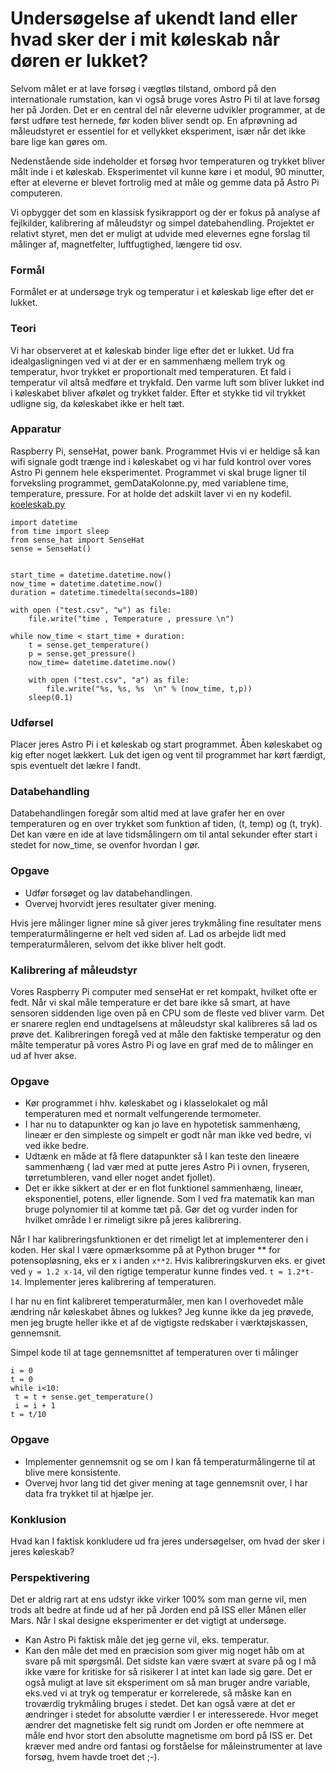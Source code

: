 # Undersøgelse af ukendt land eller hvad sker der i mit køleskab når døren er lukket?
Selvom målet er at lave forsøg i vægtløs tilstand, ombord på den internationale rumstation, kan vi også bruge vores Astro Pi til at lave forsøg her på Jorden. Det er en central del når eleverne udvikler programmer, at de først udføre test hernede, før koden bliver sendt op. En afprøvning ad måleudstyret er essentiel for et vellykket eksperiment, især når det ikke bare lige kan gøres om.

Nedenstående side indeholder et forsøg hvor temperaturen og trykket bliver målt inde i et køleskab. Eksperimentet vil kunne køre i et modul, 90 minutter, efter at eleverne er blevet fortrolig med at måle og gemme data på Astro Pi computeren.

Vi opbygger det som en klassisk fysikrapport og der er fokus på analyse af fejlkilder, kalibrering af måleudstyr og simpel datebahendling. Projektet er relativt styret, men det er muligt at udvide med elevernes egne forslag til målinger af, magnetfelter, luftfugtighed, længere tid osv.

### Formål
Formålet er at undersøge tryk og temperatur i et køleskab lige efter det er lukket.
### Teori
Vi har observeret at et køleskab binder lige efter det er lukket. Ud fra idealgasligningen ved vi at der er en sammenhæng mellem tryk og temperatur, hvor trykket er proportionalt med temperaturen. Et fald i temperatur vil altså medføre et trykfald. Den varme luft som bliver lukket ind i køleskabet bliver afkølet og trykket falder. Efter et stykke tid vil trykket udligne sig, da køleskabet ikke er helt tæt.
### Apparatur
Raspberry Pi, senseHat, power bank.
Programmet
Hvis vi er heldige så kan wifi signale godt trænge ind i køleskabet og vi har fuld kontrol over vores Astro Pi gennem hele eksperimentet. Programmet vi skal bruge ligner til forveksling programmet, gemDataKolonne.py, med  variablene time, temperature, pressure.
For at holde det adskilt laver vi en ny kodefil.
[koeleskab.py](../pythonFiler/koeleskab.py)
```
import datetime
from time import sleep
from sense_hat import SenseHat
sense = SenseHat()


start_time = datetime.datetime.now()
now_time = datetime.datetime.now()
duration = datetime.timedelta(seconds=180)

with open ("test.csv", "w") as file:
    file.write("time , Temperature , pressure \n")

while now_time < start_time + duration:
    t = sense.get_temperature()
    p = sense.get_pressure()
    now_time= datetime.datetime.now()

    with open ("test.csv", "a") as file:
        file.write("%s, %s, %s  \n" % (now_time, t,p))
    sleep(0.1)

```
### Udførsel
Placer jeres Astro Pi i et køleskab og start programmet. Åben køleskabet og kig efter noget lækkert. Luk det igen og vent til programmet har kørt færdigt, spis eventuelt det lækre I fandt.

### Databehandling
Databehandlingen foregår som altid med at lave grafer her en over temperaturen og en over trykket som funktion af tiden, (t, temp) og (t, tryk). Det kan være en ide at lave tidsmålingern om til antal sekunder efter start i stedet for now_time, se ovenfor hvordan I gør.

### Opgave
* Udfør forsøget og lav databehandlingen.
* Overvej hvorvidt jeres resultater giver mening.

Hvis jere målinger ligner mine så giver jeres trykmåling fine resultater mens temperaturmålingerne er helt ved siden af. Lad os arbejde lidt med temperaturmåleren, selvom det ikke bliver helt godt.

### Kalibrering af måleudstyr
Vores Raspberry Pi computer med senseHat er ret kompakt, hvilket ofte er fedt. Når vi skal måle temperature er det bare ikke så smart, at have sensoren siddenden lige oven på en CPU som de fleste ved bliver varm. Det er snarere reglen end undtagelsens at måleudstyr skal kalibreres så lad os prøve det. Kalibreringen foregå ved at måle den faktiske temperatur og den målte temperatur på vores Astro Pi og lave en graf med de to målinger en ud af hver akse.

### Opgave
* Kør programmet i hhv. køleskabet og i klasselokalet og mål temperaturen med et normalt velfungerende termometer.
* I har nu to datapunkter og kan jo lave en hypotetisk sammenhæng, lineær er den simpleste og simpelt er godt når man ikke ved bedre, vi ved ikke bedre.
* Udtænk en måde at få flere datapunkter så I kan teste den lineære sammenhæng ( lad vær med at putte jeres Astro Pi i ovnen, fryseren, tørretumbleren, vand eller noget andet fjollet).
* Det er ikke sikkert at der er en flot funktionel sammenhæng, lineær, eksponentiel, potens, eller lignende. Som I ved fra matematik kan man bruge polynomier til at komme tæt på. Gør det og vurder inden for hvilket område I er rimeligt sikre på jeres kalibrering.

Når I har kalibreringsfunktionen er det rimeligt let at implementerer den i koden. Her skal I være opmærksomme på at Python bruger ** for potensopløsning, eks er x i anden ```x**2```. Hvis kalibreringskurven eks. er givet ved ```y = 1.2 x-14```, vil den rigtige temperatur kunne findes ved.
```t = 1.2*t-14```.
Implementer jeres kalibrering af temperaturen.

I har nu en fint kalibreret temperaturmåler, men kan I overhovedet måle ændring når køleskabet åbnes og lukkes? Jeg kunne ikke da jeg prøvede, men jeg brugte heller ikke et af de vigtigste redskaber i værktøjskassen, gennemsnit.

Simpel kode til at tage gennemsnittet af temperaturen over ti målinger
```
i = 0
t = 0
while i<10:
 t = t + sense.get_temperature()
 i = i + 1
t = t/10
```

### Opgave
* Implementer gennemsnit og se om I kan få temperaturmålingerne til at blive mere konsistente.
* Overvej hvor lang tid det giver mening at tage gennemsnit over, I har data fra trykket til at hjælpe jer.

### Konklusion
Hvad kan I faktisk konkludere ud fra jeres undersøgelser, om hvad der sker i jeres køleskab?

### Perspektivering
Det er aldrig rart at ens udstyr ikke virker 100% som man gerne vil, men trods alt bedre at finde ud af her på Jorden end på ISS eller Månen eller Mars. Når I skal designe eksperimenter er det vigtigt at undersøge.
* Kan Astro Pi faktisk måle det jeg gerne vil, eks. temperatur.
* Kan den måle det med en præcision som giver mig noget håb om at svare på mit spørgsmål.
Det sidste kan være svært at svare på og I må ikke være for kritiske for så risikerer I at intet kan lade sig gøre. Det er også muligt at lave sit eksperiment om så man bruger andre variable, eks.ved vi at tryk og temperatur er korrelerede, så måske kan en troværdig trykmåling bruges i stedet. Det kan også være at det er ændringer i stedet for absolutte værdier I er interesserede. Hvor meget ændrer det magnetiske felt sig rundt om Jorden er ofte nemmere at måle end hvor stort den absolutte magnetisme om bord på ISS er. Det kræver med andre ord fantasi og forståelse for måleinstrumenter at lave forsøg, hvem havde troet det ;-).
